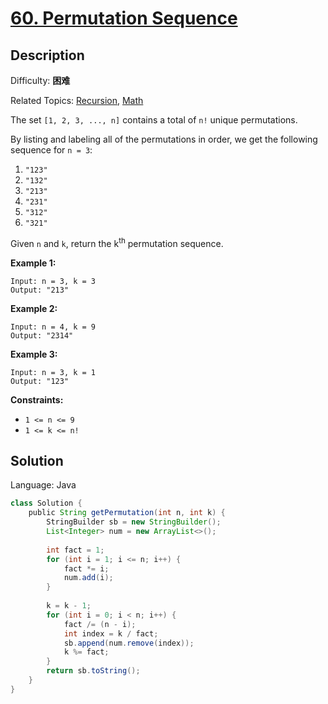 # [60\. Permutation Sequence](https://leetcode.cn/problems/permutation-sequence/)

## Description

Difficulty: **困难**  

Related Topics: [Recursion](https://leetcode.cn/tag/recursion/), [Math](https://leetcode.cn/tag/math/)


The set `[1, 2, 3, ..., n]` contains a total of `n!` unique permutations.

By listing and labeling all of the permutations in order, we get the following sequence for `n = 3`:

1.  `"123"`
2.  `"132"`
3.  `"213"`
4.  `"231"`
5.  `"312"`
6.  `"321"`

Given `n` and `k`, return the k<sup>th</sup> permutation sequence.

**Example 1:**

```
Input: n = 3, k = 3
Output: "213"
```

**Example 2:**

```
Input: n = 4, k = 9
Output: "2314"
```

**Example 3:**

```
Input: n = 3, k = 1
Output: "123"
```

**Constraints:**

*   `1 <= n <= 9`
*   `1 <= k <= n!`


## Solution

Language: Java

```java
class Solution {
    public String getPermutation(int n, int k) {
        StringBuilder sb = new StringBuilder();
        List<Integer> num = new ArrayList<>();
        
        int fact = 1;
        for (int i = 1; i <= n; i++) {
            fact *= i;
            num.add(i);
        }
        
        k = k - 1;
        for (int i = 0; i < n; i++) {
            fact /= (n - i);
            int index = k / fact;
            sb.append(num.remove(index));
            k %= fact;
        }
        return sb.toString();
    }
}
```
